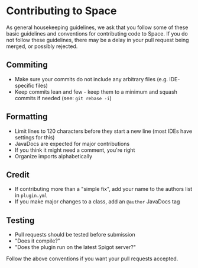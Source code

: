 Contributing to **Space**
================================

As general housekeeping guidelines, we ask that you follow some of these basic guidelines and conventions for contributing code to Space. If you do not follow these guidelines, there may be a delay in your pull request being merged, or possibly rejected.

## Commiting

* Make sure your commits do not include any arbitrary files (e.g. IDE-specific files)
* Keep commits lean and few - keep them to a minimum and squash commits if needed (see: `git rebase -i`)

## Formatting

* Limit lines to 120 characters before they start a new line (most IDEs have settings for this)
* JavaDocs are expected for major contributions
 * If you think it might need a comment, you're right
* Organize imports alphabetically

## Credit

* If contributing more than a "simple fix", add your name to the authors list in `plugin.yml`
* If you make major changes to a class, add an `@author` JavaDocs tag

## Testing

* Pull requests should be tested before submission
 * "Does it compile?"
 * "Does the plugin run on the latest Spigot server?"

Follow the above conventions if you want your pull requests accepted.